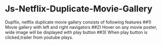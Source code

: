 # Js-Netflix-Duplicate-Movie-Gallery
Dupflix, netflix duplicate movie gallery consists of following features
##1) Movie gallery with left and right navigators
##2) Hover on any movie poster, wide image will be displayed with play button
##3) When play button is clicked,trailer from youtube plays.

